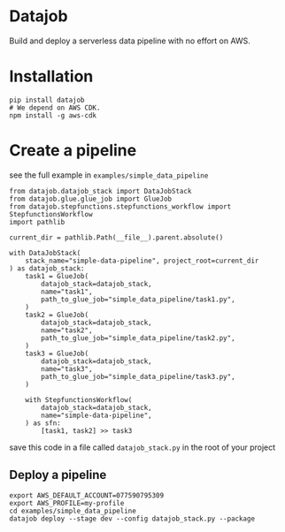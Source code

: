 # Datajob

Build and deploy a serverless data pipeline with no effort on AWS.

# Installation
    
    pip install datajob
    # We depend on AWS CDK.
    npm install -g aws-cdk

# Create a pipeline

see the full example in `examples/simple_data_pipeline`

    from datajob.datajob_stack import DataJobStack
    from datajob.glue.glue_job import GlueJob
    from datajob.stepfunctions.stepfunctions_workflow import StepfunctionsWorkflow
    import pathlib
    
    current_dir = pathlib.Path(__file__).parent.absolute()
    
    with DataJobStack(
        stack_name="simple-data-pipeline", project_root=current_dir
    ) as datajob_stack:
        task1 = GlueJob(
            datajob_stack=datajob_stack,
            name="task1",
            path_to_glue_job="simple_data_pipeline/task1.py",
        )
        task2 = GlueJob(
            datajob_stack=datajob_stack,
            name="task2",
            path_to_glue_job="simple_data_pipeline/task2.py",
        )
        task3 = GlueJob(
            datajob_stack=datajob_stack,
            name="task3",
            path_to_glue_job="simple_data_pipeline/task3.py",
        )
    
        with StepfunctionsWorkflow(
            datajob_stack=datajob_stack,
            name="simple-data-pipeline",
        ) as sfn:
            [task1, task2] >> task3

        
save this code in a file called `datajob_stack.py` in the root of your project

## Deploy a pipeline

    export AWS_DEFAULT_ACCOUNT=077590795309
    export AWS_PROFILE=my-profile
    cd examples/simple_data_pipeline
    datajob deploy --stage dev --config datajob_stack.py --package